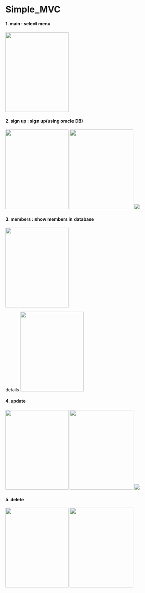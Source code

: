 # Simple_MVC

#### 1. main : select menu

<img src = "https://user-images.githubusercontent.com/102274136/234840733-10310e43-eb43-4ad5-8c6d-ccbc2ca36ff7.png" width = "200" height  = "250">

#### 2. sign up : sign up(using oracle DB)

<img src = "https://user-images.githubusercontent.com/102274136/234840914-b43ffd01-b09a-49bf-ae60-942d39aa012d.png" width = "200" height = "250">
<img src = "https://user-images.githubusercontent.com/102274136/234841498-185cb97b-74fd-4d5f-a33c-c9e4cf191878.png" width = "200" height = "250">
<img src = "https://user-images.githubusercontent.com/102274136/234841674-a1bd80bc-b568-4178-8496-0c947307c41b.png">


#### 3. members : show members in database

<img src = "https://user-images.githubusercontent.com/102274136/234841898-87e06f83-ab89-4574-b4e4-db83c7a1d899.png" width = "200" height = "250">

  details
  <img src = "https://user-images.githubusercontent.com/102274136/234842021-3de76ed1-6439-4947-a4a5-cc995e862f81.png" width = "200" height = "250">
  
#### 4. update

<img src = "https://user-images.githubusercontent.com/102274136/234842205-2a2d03b0-0ccc-4c66-9664-230f2b3fb2b2.png" width = "200" height = "250">
<img src = "https://user-images.githubusercontent.com/102274136/234842602-c70648d5-e2bf-415b-9d33-7f7e3675ab76.png" width = "200" height = "250">

<img src = "https://user-images.githubusercontent.com/102274136/234842660-637f74c6-2f46-448c-83a7-039a54b4a663.png">

#### 5. delete

<img src = "https://user-images.githubusercontent.com/102274136/234842827-2701422e-b591-4d5d-a9bb-487367cf6fca.png" width = "200" height = "250">
<img src = "https://user-images.githubusercontent.com/102274136/234842956-c6f76604-33b4-4f1d-80a8-9a6b7cfaa6e2.png" width = "200" height = "250">
